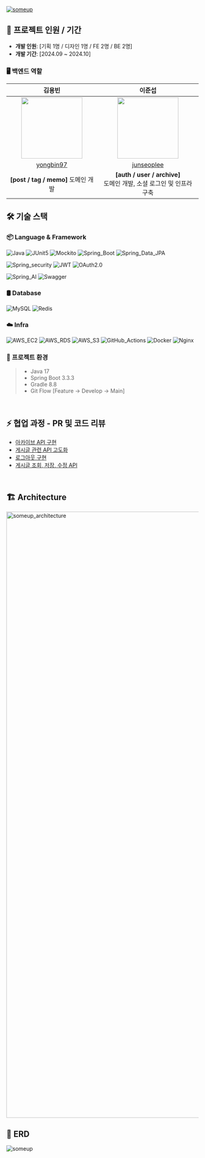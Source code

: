 [![someup](https://github.com/user-attachments/assets/aa5243bc-e992-40b5-b83a-264d94581f44)](https://www.someup.site/)

## 📘 프로젝트 인원 / 기간

- **개발 인원**: [기획 1명 / 디자인 1명 / FE 2명 / BE 2명]
- **개발 기간**: [2024.09 ~ 2024.10]

### 🖥️ 백엔드 역할

|                                    김용빈                                     |                                     이준섭                                     |
|:--------------------------------------------------------------------------:|:---------------------------------------------------------------------------:|
| <img width="160px" src="https://avatars.githubusercontent.com/yongbin97"/> | <img width="160px" src="https://avatars.githubusercontent.com/junseoplee"/> |
|                 [yongbin97](https://github.com/yongbin97)                  |                 [junseoplee](https://github.com/junseoplee)                 |
|                       **[post / tag / memo]** 도메인 개발                       |          **[auth / user / archive]** <br/> 도메인 개발, 소셜 로그인 및 인프라 구축          |
## 🛠️ 기술 스택

### 📦 Language & Framework

![Java](https://img.shields.io/badge/java-007396?style=for-the-badge&logo=openjdk&logoColor=white)
![JUnit5](https://img.shields.io/badge/junit5-25A162?style=for-the-badge&logo=JUnit5&logoColor=white)
![Mockito](https://img.shields.io/badge/mockito-25A162?style=for-the-badge&logo=&logoColor=white)
![Spring_Boot](https://img.shields.io/badge/spring_boot-6DB33F?style=for-the-badge&logo=springboot&logoColor=white)
![Spring_Data_JPA](https://img.shields.io/badge/spring_data_jpa-6DB33F?style=for-the-badge&logo=spring&logoColor=white)

![Spring_security](https://img.shields.io/badge/spring_security-6DB33F?style=for-the-badge&logo=springsecurity&logoColor=white)
![JWT](https://img.shields.io/badge/jwt-000000?style=for-the-badge&logo=JSON%20web%20tokens&logoColor=white)
![OAuth2.0](https://img.shields.io/badge/oauth2.0-000000?style=for-the-badge&logo=oauth&logoColor=white)

![Spring_AI](https://img.shields.io/badge/spring_ai-6DB33F?style=for-the-badge&logo=spring&logoColor=white)
![Swagger](https://img.shields.io/badge/swagger-85EA2D?style=for-the-badge&logo=swagger&logoColor=black)

### 🛢️ Database

![MySQL](https://img.shields.io/badge/mysql-4479A1?style=for-the-badge&logo=MySQL&logoColor=white)
![Redis](https://img.shields.io/badge/redis-DC382D?style=for-the-badge&logo=Redis&logoColor=white)

### ☁️ Infra

![AWS_EC2](https://img.shields.io/badge/aws_ec2-FF9900.svg?style=for-the-badge&logo=amazonec2&logoColor=white)
![AWS_RDS](https://img.shields.io/badge/aws_rds-527FFF.svg?style=for-the-badge&logo=amazonrds&logoColor=white)
![AWS_S3](https://img.shields.io/badge/aws_s3-569A31.svg?style=for-the-badge&logo=amazons3&logoColor=white)
![GitHub_Actions](https://img.shields.io/badge/github_actions-2088FF.svg?style=for-the-badge&logo=githubactions&logoColor=white)
![Docker](https://img.shields.io/badge/docker-2496ED.svg?style=for-the-badge&logo=docker&logoColor=white)
![Nginx](https://img.shields.io/badge/nginx-009639?style=for-the-badge&logo=nginx&logoColor=white)

### 🌱 프로젝트 환경

> - Java 17
> - Spring Boot 3.3.3
> - Gradle 8.8
> - Git Flow [Feature &rarr; Develop &rarr; Main]

<br>

## ⚡ 협업 과정 - PR 및 코드 리뷰

- [아카이브 API 구현 ](https://github.com/Someup/backend/pull/42)
- [게시글 관련 API 고도화](https://github.com/Someup/backend/pull/31)
- [로그아웃 구현](https://github.com/Someup/backend/pull/23)
- [게시글 조회, 저장, 수정 API](https://github.com/Someup/backend/pull/17)

<br>

## 🏗️ Architecture

<img width="1583" alt="someup_architecture" src="https://github.com/user-attachments/assets/525130f8-931e-4782-959a-dcae571741f3">

<br>

## 📐 ERD

![someup](https://github.com/user-attachments/assets/85b80a48-c900-45be-a4bd-b95e5e3d7785)

<br>
